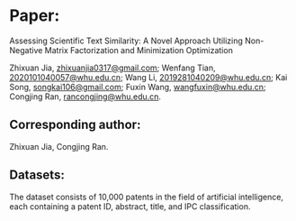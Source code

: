 # Paper:
Assessing Scientific Text Similarity: A Novel Approach Utilizing Non-Negative Matrix Factorization and Minimization Optimization

Zhixuan Jia, zhixuanjia0317@gmail.com; 
Wenfang Tian, 2020101040057@whu.edu.cn;
Wang Li, 2019281040209@whu.edu.cn; 
Kai Song, songkai106@gmail.com; 
Fuxin Wang, wangfuxin@whu.edu.cn;
Congjing Ran, rancongjing@whu.edu.cn.

## Corresponding author:
Zhixuan Jia, Congjing Ran.

## Datasets:
The dataset consists of 10,000 patents in the field of artificial intelligence, each containing a patent ID, abstract, title, and IPC classification.

